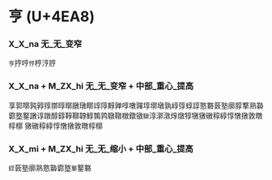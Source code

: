 # 亨 (U+4EA8)

### X_X_na 无_无_变窄
`亨`㧸哼`悙`梈涥脝

### X_X_na + M_ZX_hi 无_无_变窄 + 中部_重心_提高
享郭㗥㝄㝇㨃㨯㬀㬑㬿㻻䁨䇏䧐䵍亸啍噋嚲埻墎墩孰崞弴蜳諄憝䃦䔻塾廓朜撉熟䃞霩墪鐜譈谆蹾醇錞鞟鞹韕鯙鶉鹑鷻䪃橔鐓镦`驐`淳漷潡焞燉犉犜獤礅稕綧惇憞撴敦暾椁槨
獤礅稕綧惇憞撴敦暾椁槨

### X_X_mi + M_ZX_hi 无_无_缩小 + 中部_重心_提高
`䥋`䔻塾廓熟憝䃞霩墪`撉`鐜䃦